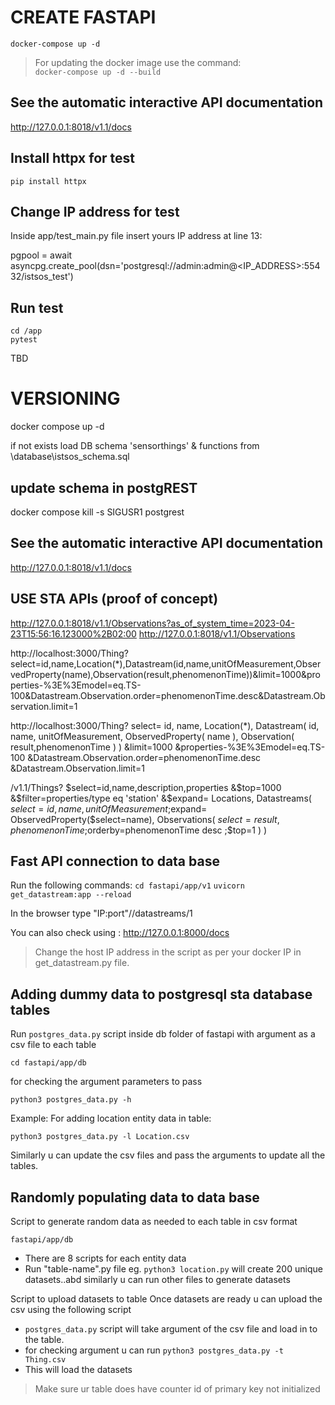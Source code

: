# CREATE FASTAPI

```
docker-compose up -d
```
>For updating the docker image use the command: \
```docker-compose up -d --build```

## See the automatic interactive API documentation

http://127.0.0.1:8018/v1.1/docs

## Install httpx for test

```
pip install httpx
```

## Change IP address for test

Inside app/test_main.py file insert yours IP address at line 13:

pgpool = await asyncpg.create_pool(dsn='postgresql://admin:admin@<IP_ADDRESS>:55432/istsos_test')

## Run test

```
cd /app
pytest
```

TBD

# VERSIONING

docker compose up -d

if not exists load DB schema 'sensorthings' & functions from 
\database\istsos_schema.sql
## update schema in postgREST
docker compose kill -s SIGUSR1 postgrest

## See the automatic interactive API documentation

http://127.0.0.1:8018/v1.1/docs


## USE STA APIs (proof of concept)

http://127.0.0.1:8018/v1.1/Observations?as_of_system_time=2023-04-23T15:56:16.123000%2B02:00
http://127.0.0.1:8018/v1.1/Observations

http://localhost:3000/Thing?select=id,name,Location(*),Datastream(id,name,unitOfMeasurement,ObservedProperty(name),Observation(result,phenomenonTime))&limit=1000&properties-%3E%3Emodel=eq.TS-100&Datastream.Observation.order=phenomenonTime.desc&Datastream.Observation.limit=1

http://localhost:3000/Thing?
    select=
        id,
        name,
        Location(*),
        Datastream(
            id,
            name,
            unitOfMeasurement,
            ObservedProperty(
                name
            ),
            Observation(
                result,phenomenonTime
            )
        )
    &limit=1000
    &properties-%3E%3Emodel=eq.TS-100
    &Datastream.Observation.order=phenomenonTime.desc
    &Datastream.Observation.limit=1

/v1.1/Things?
    $select=id,name,description,properties
    &$top=1000
    &$filter=properties/type eq 'station'
    &$expand=
    Locations,
        Datastreams(
            $select=
                id,name,unitOfMeasurement
            ;$expand=
                ObservedProperty($select=name),
                Observations(
                    $select=result,phenomenonTime
                    ;$orderby=phenomenonTime desc
        ;$top=1
        )
    )

## Fast API connection to data base

Run the following commands:
`cd fastapi/app/v1`
`uvicorn get_datastream:app --reload`

In the browser type "IP:port"//datastreams/1

You can also check using : http://127.0.0.1:8000/docs

> Change the host IP address in the script as per your docker IP in get_datastream.py file.
    

## Adding dummy data to postgresql sta database tables

Run `postgres_data.py` script inside db folder of fastapi with argument as a csv file to each table
```
cd fastapi/app/db
```
for checking the argument parameters to pass
```
python3 postgres_data.py -h
```

Example: For adding location entity data in table:

```
python3 postgres_data.py -l Location.csv
```

Similarly  u can update the csv files and pass the arguments to update all the tables.


## Randomly populating data to data base
Script to generate random data as needed to each table in csv format

```fastapi/app/db```
- There are 8 scripts for each entity data
- Run "table-name".py file
eg. ```python3 location.py``` will create 200 unique datasets..abd similarly u can run other files to generate datasets

Script to upload datasets to table
Once datasets are ready u can upload the csv using the following script

- ```postgres_data.py``` script will take argument of the csv file and load in to the table.
- for checking argument u can run
```python3 postgres_data.py -t Thing.csv ```
- This will load the datasets

> Make sure ur table does have counter id of primary key not initialized



